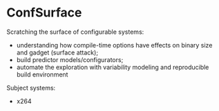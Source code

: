 # ConfSurface

Scratching the surface of configurable systems: 
 * understanding how compile-time options have effects on binary size and gadget (surface attack); 
 * build predictor models/configurators; 
 * automate the exploration with variability modeling and reproducible build environment
 
Subject systems:
 * x264 
